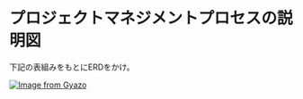 # プロジェクトマネジメントプロセスの説明図

下記の表組みをもとにERDをかけ。

[![Image from Gyazo](https://i.gyazo.com/3860a42545b6c2d17479f8a7d87faade.jpg)](https://gyazo.com/3860a42545b6c2d17479f8a7d87faade)